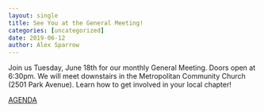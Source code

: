 ```yaml
---
layout: single
title: See You at the General Meeting!
categories: [uncategorized]
date: 2019-06-12
author: Alex Sparrow
---
```


Join us Tuesday, June 18th for our monthly General Meeting. Doors open at 6:30pm. We will meet downstairs in the Metropolitan Community Church (2501 Park Avenue). Learn how to get involved in your local chapter! 

[AGENDA](https://docs.google.com/document/d/1Evednnyo96GbKExuhtDKx0icp2MmmT5F3fRUl8MUkZM/edit?usp=sharing)